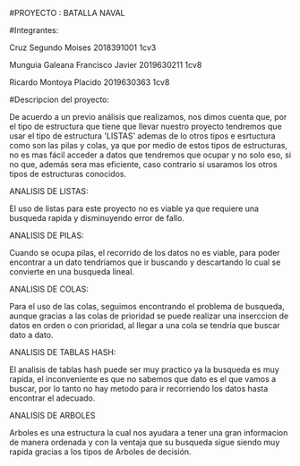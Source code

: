 #PROYECTO : BATALLA NAVAL


#Integrantes:

Cruz Segundo Moises 2018391001 1cv3

Munguia Galeana Francisco Javier 2019630211 1cv8

Ricardo Montoya Placido 2019630363  1cv8

#Descripcion del proyecto:

De acuerdo a un previo análisis que realizamos, nos dimos cuenta que, por el tipo de estructura que tiene que llevar nuestro proyecto tendremos que usar el tipo de estructura 'LISTAS' ademas de lo otros tipos e esrtuctura como son las pilas y colas, ya que por medio de estos tipos de estructuras, no es mas fácil acceder a datos que tendremos que ocupar y no solo eso, si no que, además sera mas eficiente, caso contrario  si usaramos los otros tipos de estructuras conocidos.

ANALISIS DE LISTAS:

El uso de listas para este proyecto no es viable ya que requiere una busqueda rapida y disminuyendo error de fallo.

ANALISIS DE PILAS:

Cuando se ocupa pilas, el recorrido de los datos no es viable, para poder encontrar a un dato tendriamos que ir buscando y descartando lo cual se convierte en una busqueda lineal.

ANALISIS DE COLAS:

Para el uso de las colas, seguimos encontrando el problema de busqueda, aunque gracias a las colas de prioridad se puede realizar una inserccion de datos en orden o con prioridad, al llegar a una cola se tendria que buscar dato a dato.

ANALISIS DE TABLAS HASH:

El analisis de tablas hash puede ser muy practico ya la busqueda es muy rapida, el inconveniente es que no sabemos que dato es el que vamos a buscar, por lo tanto no hay metodo para ir recorriendo los datos hasta encontrar el adecuado.

ANALISIS DE ARBOLES

Arboles es una estructura la cual nos ayudara a tener una gran informacion de manera ordenada y con la ventaja que su busqueda sigue siendo muy rapida gracias a los tipos de Arboles de decisión.
